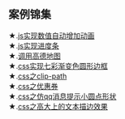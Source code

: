 ## 案例锦集

★.[js实现数值自动增加动画](https://yourshero.github.io/demos/example1.html)  
★.[js实现进度条](https://yourshero.github.io/demos/example2.html)  
★.[调用高德地图](https://yourshero.github.io/demos/高德地图api/根据经纬度自动定位.html)  
★.[css实现七彩渐变色圆形边框](https://yourshero.github.io/demos/css动画效果/example1.html)  
★.[css之clip-path](https://yourshero.github.io/demos/example3.html)  
★.[css之优惠券](https://yourshero.github.io/demos/example4.html)  
★.[css之仿qq消息提示小圆点形状](https://yourshero.github.io/demos/example5.html)  
★.[css之高大上的文本描边效果](https://yourshero.github.io/demos/example6.html)
